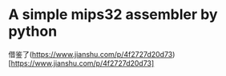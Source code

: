 # A simple mips32 assembler by python

借鉴了(https://www.jianshu.com/p/4f2727d20d73)[https://www.jianshu.com/p/4f2727d20d73]